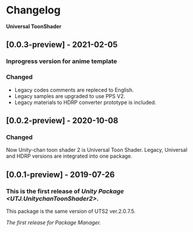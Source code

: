 # Changelog
**Universal ToonShader**

## [0.0.3-preview] - 2021-02-05
### Inprogress version for anime template
### Changed
- Legacy codes comments are repleced to English.
- Legacy samples are upgraded to use PPS V2.
- Legacy materials to HDRP converter prototype is included.

## [0.0.2-preview] - 2020-10-08
### Changed
Now Unity-chan toon shader 2 is Universal Toon Shader.
Legacy, Universal and HDRP versions are integrated into one package.

## [0.0.1-preview] - 2019-07-26

### This is the first release of *Unity Package \<UTJ.UnitychanToonShader2\>*.
This package is the same version of UTS2 ver.2.0.7.5.

*The first release for Package Manager.*

